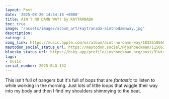 ```yaml
---
layout: Post
date: '2025-08-20 14:54:18 +0000'
title: AIN'T NO DAMN WAY! by KAYTRANADA
toc: true
image: "/assets/images/album_art/kaytranada-aintnodamnway.jpg"
description:
rating: 4
song_link: https://music.apple.com/us/album/aint-no-damn-way/1832510565
mastodon_social_status_url: https://mastodon.social/@joshbeckman/115062307815622716
bluesky_status_url: https://bsky.app/profile/joshbeckman.org/post/3lwtxruxqvr2c
tags:
- music
serial_number: 2025.BLG.132
---
```

This isn't full of bangers but it's full of bops that are _fantastic_ to listen to while working in the morning. Just lots of little loops that wiggle their way into my body and then I find my shoulders shimmying to the beat.
